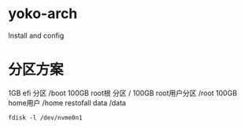 # yoko-arch
Install and config

# 分区方案

1GB efi 分区 /boot
100GB root根 分区 /
100GB root用户分区 /root
100GB home用户 /home
restofall data /data

```
fdisk -l /dev/nvme0n1 
```
